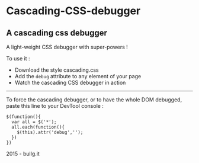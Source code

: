 # Cascading-CSS-debugger
A cascading css debugger
----
A light-weight CSS debugger with super-powers ! 

To use it : 
- Download the style cascading.css
- Add the `debug` attribute to any element of your page
- Watch the cascading CSS debugger in action

----
To force the cascading debugger, or to have the whole DOM debugged, paste this line to your DevTool console :

```
$(function(){
  var all = $('*');
  all.each(function(){
    $(this).attr('debug','');
  })
})
```

2015 - bullg.it
